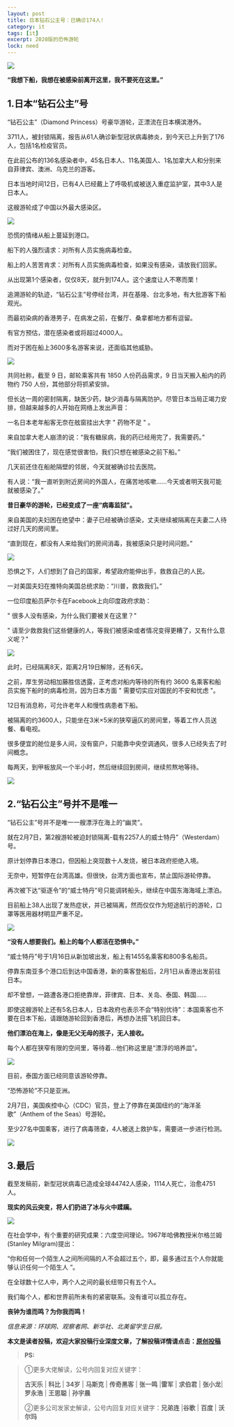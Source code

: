 ```yaml
---
layout: post
title: 日本钻石公主号：已确诊174人!
category: it
tags: [it]
excerpt: 2020版的恐怖游轮
lock: need
---
```


![](http://favorites.ren/assets/images/2020/it/zuanshi01.jpeg)  

**“我想下船，我想在被感染前离开这里，我不要死在这里。”**

## 1.日本“钻石公主”号

“钻石公主”（Diamond Princess）号豪华游轮，正漂流在日本横滨港外。

3711人，被封锁隔离，报告从61人确诊新型冠状病毒肺炎，到今天已上升到了176人，包括1名检疫官员。

在此前公布的136名感染者中，45名日本人、11名美国人、1名加拿大人和分别来自菲律宾、澳洲、乌克兰的游客。

日本当地时间12日，已有4人已经戴上了呼吸机或被送入重症监护室，其中3人是日本人。

这艘游轮成了中国以外最大感染区。

![](http://favorites.ren/assets/images/2020/it/zuanshi02.jpeg) 

恐慌的情绪从船上蔓延到港口。

船下的人强烈请求：对所有人员实施病毒检查。

船上的人苦苦肯求：对所有人员实施病毒检查，如果没有感染，请放我们回家。

从出现第1个感染者，仅仅8天，就升到174人。这个速度让人不寒而栗！

追溯游轮的轨迹，“钻石公主”号停经台湾，并在基隆、台北多地，有大批游客下船观光。

而最初染病的香港男子，在病发之前，在餐厅、桑拿都地方都有逗留。

有官方预估，潜在感染者或将超过4000人。

而对于困在船上3600多名游客来说，还面临其他威胁。

![](http://favorites.ren/assets/images/2020/it/zuanshi03.jpeg) 

共同社称，截至 9 日，邮轮乘客共有 1850 人份药品需求，9 日当天搬入船内的药物约 750 人份，其他部分将抓紧安排。

但长达一周的密封隔离，缺医少药，缺少消毒与隔离防护。尽管日本当局正竭力安排，但越来越多的人开始在网络上发出声音：

一名日本老年船客无奈在舷窗挂出大字 " 药物不足 " 。

来自加拿大老人崩溃的说：“我有糖尿病，我的药已经用完了，我需要药。”

“我们被困住了，现在感觉很害怕，我们只想在被感染之前下船。”

几天前还住在船舱隔壁的邻居，今天就被确诊拉去医院。

有人说：“我一直听到附近房间的外国人，在痛苦地咳嗽……今天或者明天我可能就被感染了。”

**昔日豪华的游轮，已经变成了一座“病毒监狱”。**

来自美国的夫妇困在绝望中：妻子已经被确诊感染，丈夫继续被隔离在夫妻二人待过好几天的房间里。

“直到现在，都没有人来给我们的房间消毒，我被感染只是时间问题。”

![](http://favorites.ren/assets/images/2020/it/zuanshi04.jpeg) 

恐惧之下，人们想到了自己的国家，希望政府能伸出手，救救自己的人民。

一对美国夫妇在推特向美国总统求助：“川普，救救我们。”

一位印度船员萨尔卡在Facebook上向印度政府求助：

" 很多人没有感染，为什么我们要被关在这里？"

" 请至少救救我们这些健康的人，等我们被感染或者情况变得更糟了，又有什么意义呢？"

![](http://favorites.ren/assets/images/2020/it/zuanshi05.jpeg) 

此时，已经隔离8天，距离2月19日解除，还有6天。

之前，厚生劳动相加藤胜信透露，正考虑对船内等待的所有约 3600 名乘客和船员实施下船时的病毒检测，因为日本方面 " 需要切实应对国民的不安和忧虑 "。

12日有消息称，可允许老年人和慢性病患者下船。

被隔离的约3600人，只能坐在3米×5米的狭窄逼仄的房间里，等着工作人员送餐、看电视。

很多便宜的舱位是多人间，没有窗户，只能靠中央空调通风，很多人已经失去了时间概念。

每两天，到甲板放风一个半小时，然后继续回到房间，继续煎熬地等待。

![](http://favorites.ren/assets/images/2020/it/zuanshi06.jpeg) 


## 2.“钻石公主”号并不是唯一

“钻石公主”号并不是唯一一艘漂浮在海上的“幽灵”。

就在2月7日，第2艘游轮被迫封锁隔离-载有2257人的威士特丹”（Westerdam）号。

原计划停靠日本港口，但因船上突现数十人发烧，被日本政府拒绝入境。

无奈中，短暂停在台湾高雄。但很快，台湾方面也宣布，禁止国际游轮停靠。 

再次被下达“驱逐令”的“威士特丹”号只能调转船头，继续在中国东海海域上漂泊。

目前船上38人出现了发热症状，并已被隔离，然而仅仅作为短途航行的游轮，口罩等医用器材明显严重不足。

![](http://favorites.ren/assets/images/2020/it/zuanshi07.jpeg) 

**“没有人想要我们。船上的每个人都活在恐惧中。”**

“威士特丹”号于1月16日从新加坡出发，船上有1455名乘客和800多名船员。

停靠东南亚多个港口后到达中国香港，新的乘客登船后，2月1日从香港出发前往日本。

却不曾想，一路遭各港口拒绝靠岸，菲律宾、日本、关岛、泰国、韩国......

即使这艘游轮上还有5名日本人，日本政府也表示不会“特别优待”：本国乘客也不要在日本下船，请跟随游轮回到香港后，再想办法搭飞机回日本。 

**他们漂泊在海上，像是无父无母的孩子，无人接收。**

每个人都在狭窄有限的空间里，等待着...他们称这里是“漂浮的培养皿”。

![](http://favorites.ren/assets/images/2020/it/zuanshi08.jpeg) 


目前，泰国方面已经同意该游轮停靠。

“恐怖游轮”不只是亚洲。

2月7日，美国疾控中心（CDC）官员，登上了停靠在美国纽约的“海洋圣歌”（Anthem of the Seas）号游轮。

至少27名中国乘客，进行了病毒筛查，4人被送上救护车，需要进一步进行检测。

![](http://favorites.ren/assets/images/2020/it/zuanshi09.jpeg) 


## 3.最后

截至发稿前，新型冠状病毒已造成全球44742人感染，1114人死亡，治愈4751人。

**现实的风云突变，将人们扔进了冰与火中蹂躏。**

![](http://favorites.ren/assets/images/2020/it/zuanshi10.jpeg) 

在社会学中，有个重要的研究成果：六度空间理论。1967年哈佛教授米尔格兰姆(Stanley Milgram)提出：

“你和任何一个陌生人之间所间隔的人不会超过五个，即，最多通过五个人你就能够认识任何一个陌生人 ”。

在全球数十亿人中，两个人之间的最长纽带只有五个人。 

我们每个人，都和世界前所未有的紧密联系。没有谁可以孤立存在。

**丧钟为谁而鸣？为你我而鸣！**


*信息来源：环球网、观察者网、新华社、北美留学生日报。*


**本文是读者投稿，欢迎大家投稿行业深度文章，了解投稿详情请点击：[原创投稿](https://mp.weixin.qq.com/s/hsOyR0_LdwqWjUcjQuUmaw)**

>**PS:**

>①更多大佬解读，公号内回复对应关键字：
>
>**古天乐** | **科比** | **34岁** | **马斯克** | **传奇黑客** | **张一鸣** |**雷军** | **求伯君** | **张小龙**| **罗永浩** | **王思聪** | **孙宇晨** 
>
>②更多公司发家史解读，公号内回复对应关键字：**兄弟连** |**谷歌** | **百度** | **沃尔玛**



